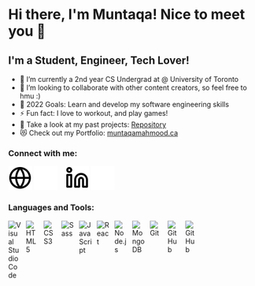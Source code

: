 # Hi there, I'm Muntaqa! Nice to meet you 👋 

## I'm a Student, Engineer, Tech Lover!

- 🌱 I’m currently a 2nd year CS Undergrad at  @ University of Toronto
- 👯 I’m looking to collaborate with other content creators, so feel free to hmu :)
- 🥅 2022 Goals: Learn and develop my software engineering skills
- ⚡ Fun fact: I love to workout, and play games!
- 🔭 Take a look at my past projects: [Repository][projects]
- 😻 Check out my Portfolio: [muntaqamahmood.ca][personalwebsite]

### Connect with me:

[![website](./img/globe-light.svg)](mailto:muntaqa.mahmood@mail.utoronto.ca#gh-light-mode-only)
[![website](./img/globe-dark.svg)](mailto:muntaqa.mahmood@mail.utoronto.ca#gh-dark-mode-only)
&nbsp;&nbsp;
[![website](./img/linkedin-light.svg)](https://www.linkedin.com/in/muntaqa-mahmood-487441206#gh-light-mode-only)
[![website](./img/linkedin-dark.svg)](https://www.linkedin.com/in/muntaqa-mahmood-487441206#gh-dark-mode-only)

### Languages and Tools:

<img align="left" alt="Visual Studio Code" width="26px" src="https://cdn.jsdelivr.net/gh/devicons/devicon/icons/vscode/vscode-original.svg" style="padding-right:10px;" />
<img align="left" alt="HTML5" width="26px" src="https://cdn.jsdelivr.net/gh/devicons/devicon/icons/html5/html5-original.svg" style="padding-right:10px;" />
<img align="left" alt="CSS3" width="26px" src="https://cdn.jsdelivr.net/gh/devicons/devicon/icons/css3/css3-original.svg" style="padding-right:10px;" />
<img align="left" alt="Sass" width="26px" src="https://cdn.jsdelivr.net/gh/devicons/devicon/icons/sass/sass-original.svg" style="padding-right:10px;" />
<img align="left" alt="JavaScript" width="26px" src="https://cdn.jsdelivr.net/gh/devicons/devicon/icons/javascript/javascript-original.svg" style="padding-right:10px;" />
<img align="left" alt="React" width="26px" src="https://cdn.jsdelivr.net/gh/devicons/devicon/icons/react/react-original.svg" style="padding-right:10px;" />
<img align="left" alt="Node.js" width="26px" src="https://cdn.jsdelivr.net/gh/devicons/devicon/icons/nodejs/nodejs-original.svg" style="padding-right:10px;" />
<img align="left" alt="MongoDB" width="26px" src="https://cdn.jsdelivr.net/gh/devicons/devicon/icons/mongodb/mongodb-original.svg" style="padding-right:10px;" />
<img align="left" alt="Git" width="26px" src="https://cdn.jsdelivr.net/gh/devicons/devicon/icons/git/git-original.svg" style="padding-right:10px;" />
<img align="left" alt="GitHub" width="26px" src="https://user-images.githubusercontent.com/3369400/139447912-e0f43f33-6d9f-45f8-be46-2df5bbc91289.png" style="padding-right:10px;" />
<img align="left" alt="GitHub" width="26px" src="https://user-images.githubusercontent.com/3369400/139448065-39a229ba-4b06-434b-bc67-616e2ed80c8f.png" style="padding-right:10px;" />

[projects]: https://github.com/muntaqamahmood?tab=repositories
[personalwebsite]: https://muntaqamahmood.github.io/myPortfolio.cv/generic.html
[linkedin]: https://www.linkedin.com/in/muntaqa-mahmood-487441206
